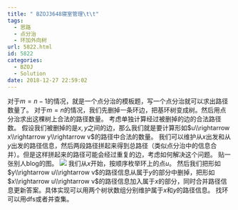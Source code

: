 ```yaml
---
title: " BZOJ3648寝室管理\t\t"
tags:
  - 思路
  - 点分治
  - 环加外向树
url: 5822.html
id: 5822
categories:
  - BZOJ
  - Solution
date: 2018-12-27 22:59:02
---
```


对于$m=n-1$的情况，就是一个点分治的模板题，写一个点分治就可以求出路径数量了。 对于$m=n$的情况，我们先删掉一条环边，把基环树变成树。然后用点分治求出这棵树上合法的路径数量。 考虑单独计算经过被删掉的边的合法路径数。 假设我们被删掉的是$x,y$之间的边，那么我们就是要计算形如$u\\rightarrow x\\rightarrow y\\rightarrow v$的路径中合法的数量。 我们可以维护从$x$出发和从$y$出发的路径信息，然后两段路径拼起来得到总路径（类似点分治中的信息合并）。但是这样拼起来的路径可能会经过重复的边，考虑如何解决这个问题。 贴一张别人blog的图。 ![](http://www.dtenomde.com/wp-content/uploads/2018/12/D59AA400-4520-471E-81D4-5B5AE3EE8E26.jpg) 我们从$x$开始，按顺序枚举环上的点$u$。 然后我们把形如$y\\rightarrow u\\rightarrow v$的路径信息从属于$y$的部分中删掉，把形如$x\\rightarrow u\\rightarrow v$的路径信息加入属于$x$的部分，同时合并路径信息更新答案。具体实现可以用两个树状数组分别维护属于$x$和$y$的路径信息。 找环可以用dfs或者并查集。